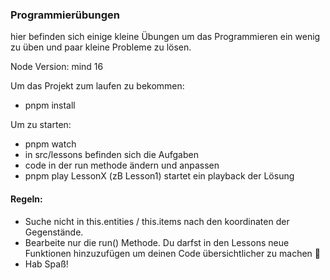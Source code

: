 ### Programmierübungen

hier befinden sich einige kleine Übungen um das Programmieren ein wenig zu üben und paar kleine Probleme zu lösen.

Node Version: mind 16

Um das Projekt zum laufen zu bekommen:

- pnpm install

Um zu starten:

- pnpm watch
- in src/lessons befinden sich die Aufgaben
- code in der run methode ändern und anpassen
- pnpm play LessonX (zB Lesson1) startet ein playback der Lösung


#### Regeln:

- Suche nicht in this.entities / this.items nach den koordinaten der Gegenstände.
- Bearbeite nur die run() Methode. Du darfst in den Lessons neue Funktionen hinzuzufügen um deinen Code übersichtlicher zu machen 👀️
- Hab Spaß!



